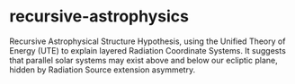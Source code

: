 # recursive-astrophysics
Recursive Astrophysical Structure Hypothesis, using the Unified Theory of Energy (UTE) to explain layered Radiation Coordinate Systems. It suggests that parallel solar systems may exist above and below our ecliptic plane, hidden by Radiation Source extension asymmetry.
